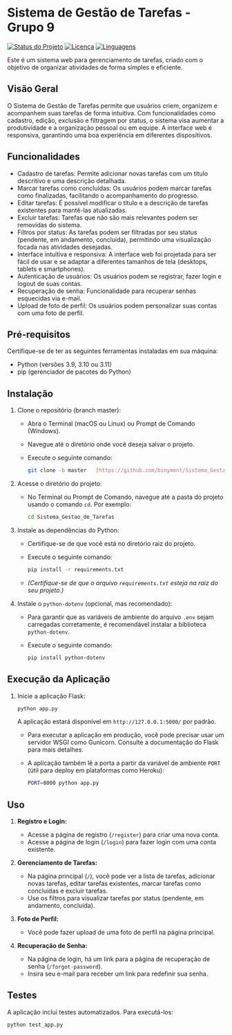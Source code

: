 #   Sistema de Gestão de Tarefas - Grupo 9

[![Status   do Projeto](https://img.shields.io/badge/status-em_desenvolvimento-yellow)](https://github.com/seu-usuario/seu-repositorio)
[![Licença](https://img.shields.io/badge/licença-MIT-green)](https://opensource.org/licenses/MIT)
[![Linguagens](https://img.shields.io/github/languages/count/seu-usuario/seu-repositorio)](https://github.com/seu-usuario/seu-repositorio)

Este é um sistema web para gerenciamento de tarefas, criado com o objetivo de organizar atividades de forma simples e eficiente.

##   Visão Geral

O Sistema de Gestão de Tarefas permite que usuários criem, organizem e acompanhem suas tarefas de forma intuitiva. Com funcionalidades como cadastro, edição, exclusão e filtragem por status, o sistema visa aumentar a produtividade e a organização pessoal ou em equipe. A interface web é responsiva, garantindo uma boa experiência em diferentes dispositivos.

##   Funcionalidades

* Cadastro de tarefas: Permite adicionar novas tarefas com um título descritivo e uma descrição detalhada.
* Marcar tarefas como concluídas: Os usuários podem marcar tarefas como finalizadas, facilitando o acompanhamento do progresso.
* Editar tarefas: É possível modificar o título e a descrição de tarefas existentes para mantê-las atualizadas.
* Excluir tarefas: Tarefas que não são mais relevantes podem ser removidas do sistema.
* Filtros por status: As tarefas podem ser filtradas por seu status (pendente, em andamento, concluída), permitindo uma visualização focada nas atividades desejadas.
* Interface intuitiva e responsiva: A interface web foi projetada para ser fácil de usar e se adaptar a diferentes tamanhos de tela (desktops, tablets e smartphones).
* Autenticação de usuários: Os usuários podem se registrar, fazer login e logout de suas contas.
* Recuperação de senha: Funcionalidade para recuperar senhas esquecidas via e-mail.
* Upload de foto de perfil: Os usuários podem personalizar suas contas com uma foto de perfil.

##   Pré-requisitos

Certifique-se de ter as seguintes ferramentas instaladas em sua máquina:

* Python (versões 3.9, 3.10 ou 3.11)
* pip (gerenciador de pacotes do Python)

##   Instalação

1.  Clone o repositório (branch master):

    * Abra o Terminal (macOS ou Linux) ou Prompt de Comando (Windows).
    * Navegue até o diretório onde você deseja salvar o projeto.
    * Execute o seguinte comando:

        ```bash
        git clone -b master   [https://github.com/binymont/Sistema_Gestao_de_Tarefas.git](https://github.com/binymont/Sistema_Gestao_de_Tarefas.git)
        ```

2.  Acesse o diretório do projeto:

    * No Terminal ou Prompt de Comando, navegue até a pasta do projeto usando o comando `cd`. Por exemplo:

        ```bash
        cd Sistema_Gestao_de_Tarefas
        ```

3.  Instale as dependências do Python:

    * Certifique-se de que você está no diretório raiz do projeto.
    * Execute o seguinte comando:

        ```bash
        pip install -r requirements.txt
        ```

    * *(Certifique-se de que o arquivo `requirements.txt` esteja na raiz do seu projeto.)*

4.  Instale o `python-dotenv` (opcional, mas recomendado):

    * Para garantir que as variáveis de ambiente do arquivo `.env` sejam carregadas corretamente, é recomendável instalar a biblioteca `python-dotenv`.
    * Execute o seguinte comando:

        ```bash
        pip install python-dotenv
        ```

##   Execução da Aplicação

1.  Inicie a aplicação Flask:

    ```bash
    python app.py
    ```

    A aplicação estará disponível em `http://127.0.0.1:5000/` por padrão.

    * Para executar a aplicação em produção, você pode precisar usar um servidor WSGI como Gunicorn. Consulte a documentação do Flask para mais detalhes.
    * A aplicação também lê a porta a partir da variável de ambiente `PORT` (útil para deploy em plataformas como Heroku):

        ```bash
        PORT=8000 python app.py
        ```

##   Uso

1.  **Registro e Login:**

    * Acesse a página de registro (`/register`) para criar uma nova conta.
    * Acesse a página de login (`/login`) para fazer login com uma conta existente.

2.  **Gerenciamento de Tarefas:**

    * Na página principal (`/`), você pode ver a lista de tarefas, adicionar novas tarefas, editar tarefas existentes, marcar tarefas como concluídas e excluir tarefas.
    * Use os filtros para visualizar tarefas por status (pendente, em andamento, concluída).

3.  **Foto de Perfil:**

    * Você pode fazer upload de uma foto de perfil na página principal.

4.  **Recuperação de Senha:**

    * Na página de login, há um link para a página de recuperação de senha (`/forgot-password`).
    * Insira seu e-mail para receber um link para redefinir sua senha.

##   Testes

A aplicação inclui testes automatizados. Para executá-los:

```bash
python test_app.py
